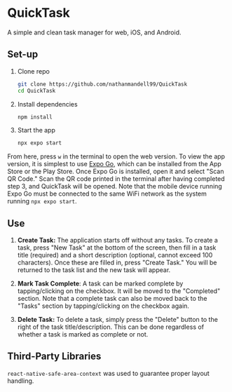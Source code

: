 # QuickTask
A simple and clean task manager for web, iOS, and Android.

## Set-up

1. Clone repo

   ```bash
   git clone https://github.com/nathanmandell99/QuickTask
   cd QuickTask
   ```

2. Install dependencies

   ```bash
   npm install
   ```

3. Start the app

   ```bash
   npx expo start
   ```

From here, press `w` in the terminal to open the web version. To view the app
version, it is simplest to use [Expo Go](https://expo.dev/go), which can be installed from
the App Store or the Play Store. Once Expo Go is installed, open it
and select "Scan QR Code." Scan the QR code printed in the terminal after
having completed step 3, and QuickTask will be opened. Note that
the mobile device running Expo Go must be connected to the same
WiFi network as the system running `npx expo start`.

## Use

1. **Create Task:** The application starts off without any tasks. To
create a task, press "New Task" at the bottom of the screen, then
fill in a task title (required) and a short description (optional,
cannot exceed 100 characters). Once these are filled in, press "Create
Task." You will be returned to the task list and the new task will
appear.

2. **Mark Task Complete**: A task can be marked complete by tapping/clicking
on the checkbox. It will be moved to the "Completed" section.
Note that a complete task can also be moved back to the "Tasks"
section by tapping/clicking on the checkbox again.

3. **Delete Task:** To delete a task, simply press the "Delete"
button to the right of the task title/description. This can be done
regardless of whether a task is marked as complete or not.

## Third-Party Libraries

`react-native-safe-area-context` was used to guarantee proper layout
handling.
